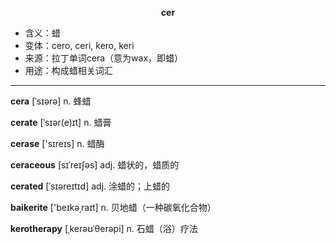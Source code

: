 
**<center>cer</center>**

- <span class="definition">含义：蜡</span>
- <span class="definition">变体：cero, ceri, kero, keri</span>
- <span class="definition">来源：拉丁单词cera（意为wax，即蜡）</span>
- <span class="definition">用途：构成蜡相关词汇</span>

---

<span class="vocabulary">**cera**</span> [ˈsɪərə] n. 蜂蜡

<span class="vocabulary">**cerate**</span> [ˈsɪər(e)ɪt] n. 蜡膏

<span class="vocabulary">**cerase**</span> ['sɪreɪs] n. 蜡酶

<span class="vocabulary">**ceraceous**</span> [sɪˈreɪʃəs] adj. 蜡状的，蜡质的

<span class="vocabulary">**cerated**</span> [ˈsɪəreɪtɪd] adj. 涂蜡的；上蜡的

<span class="vocabulary">**baikerite**</span> ['beɪkәˌraɪt] n. 贝地蜡（一种碳氧化合物）

<span class="vocabulary">**kerotherapy**</span> [ˌkerəʊˈθerəpi] n. 石蜡（浴）疗法


